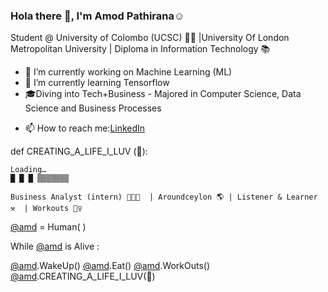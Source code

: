 ### Hola there 👋, I'm Amod Pathirana☺️

Student @ University of Colombo (UCSC) 👨‍🎓 |University Of London Metropolitan University | Diploma in Information Technology 📚 

- 🔭 I’m currently working on Machine Learning (ML) 
- 🌱 I’m currently learning Tensorflow 
- 🎓Diving into Tech+Business - Majored in Computer Science, Data Science and Business Processes
<!-- 🤔 I’m looking for help with ...
- 💬 Ask me about ... -->
- 📫 How to reach me:[LinkedIn](https://www.linkedin.com/in/amod-pathirana-32b40992/)
<!--  - 📫 How to reach me: [Twitter - @AmodPathirana](https://twitter.com/AmodPathirana), 
                     [Facebook - Amod Pathirana](https://www.facebook.com),
                     [Clubhouse - @amdpathi](https://github.com/AmdPathirana),
                     [LinkedIn - aMOD pATHIRANA](https://www.linkedin.com/in/amod-pathirana-32b40992/) -->
 
<!-- - 😄 Pronouns: ...
- ⚡ Fun fact: ...  -->


def CREATING_A_LIFE_I_LUV (🎯): 

    Loading…
    █ █ █ ▒▒▒▒▒▒▒

    Business Analyst (intern) 👨🏼‍💻  | Aroundceylon 🌎 | Listener & Learner ⚒️  | Workouts 🏋️‍♀️



[@amd](https://github.com/AmdPathirana) = Human( ) 

While [@amd](https://github.com/AmdPathirana) is Alive :
      
   [@amd](https://github.com/AmdPathirana).WakeUp() 
   [@amd](https://github.com/AmdPathirana).Eat()
   [@amd](https://github.com/AmdPathirana).WorkOuts()
   [@amd](https://github.com/AmdPathirana).CREATING_A_LIFE_I_LUV(🎯)
            
  
<!--   🌎 Lives in 🇱🇰 | Gampaha | DIvulapitiya 
  🗣 Speaks 2 languages 🇱🇰🇬🇧
  🎓Diving into Tech+Business - Majored in Computer Science, Data Science and Business Processes
   -->
<!--  <img src="https://github-readme-stats.vercel.app/api?username=AmdPathirana&&show_icons=true&title_color=ffffff&icon_color=bb2acf&text_color=daf7dc&bg_color=151515" />
 -->
